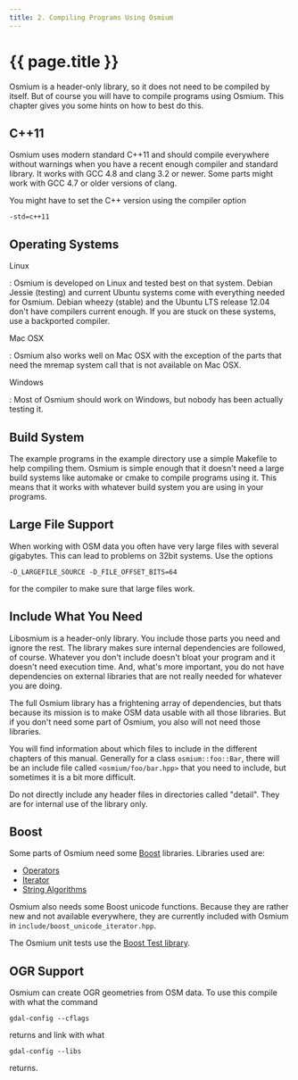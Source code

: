 ```yaml
---
title: 2. Compiling Programs Using Osmium
---
```


# {{ page.title }}

Osmium is a header-only library, so it does not need to be compiled by
itself. But of course you will have to compile programs using Osmium.
This chapter gives you some hints on how to best do this.

## C++11

Osmium uses modern standard C++11 and should compile everywhere without
warnings when you have a recent enough compiler and standard library.
It works with GCC 4.8 and clang 3.2 or newer. Some parts might work
with GCC 4.7 or older versions of clang.

You might have to set the C++ version using the compiler option

    -std=c++11


## Operating Systems

Linux

:   Osmium is developed on Linux and tested best on that system.
    Debian Jessie (testing) and current Ubuntu systems come with
    everything needed for Osmium. Debian wheezy (stable) and the
    Ubuntu LTS release 12.04 don't have compilers current enough.
    If you are stuck on these systems, use a backported compiler.

Mac OSX    

:   Osmium also works well on Mac OSX with the exception of the parts
    that need the mremap system call that is not available on Mac OSX.

Windows    

:   Most of Osmium should work on Windows, but nobody has been
    actually testing it.
        
## Build System

The example programs in the example directory use a simple
Makefile to help compiling them.  Osmium is simple enough that
it doesn't need a large build systems like automake or cmake to
compile programs using it. This means that it works with
whatever build system you are using in your programs.
        
## Large File Support

When working with OSM data you often have very large files with
several gigabytes. This can lead to problems on 32bit systems.
Use the options

    -D_LARGEFILE_SOURCE -D_FILE_OFFSET_BITS=64

for the compiler to make sure that large files work. 
        
## Include What You Need

Libosmium is a header-only library. You include those parts you need and ignore
the rest. The library makes sure internal dependencies are followed, of course.
Whatever you don't include doesn't bloat your program and it doesn't need
execution time. And, what's more important, you do not have dependencies on
external libraries that are not really needed for whatever you are doing.

The full Osmium library has a frightening array of dependencies, but thats because
its mission is to make OSM data usable with all those libraries. But if you don't
need some part of Osmium, you also will not need those libraries.
            
You will find information about which files to include in the different
chapters of this manual. Generally for a class `osmium::foo::Bar`, there will be
an include file called `<osmium/foo/bar.hpp>` that you need to include, but
sometimes it is a bit more difficult.

Do not directly include any header files in directories called "detail". They
are for internal use of the library only.
            
## Boost

Some parts of Osmium need some [Boost](http://www.boost.org/)
libraries. Libraries used are:

* [Operators](http://www.boost.org/libs/utility/operators.htm)
* [Iterator](http://www.boost.org/libs/iterator/doc/)
* [String Algorithms](http://www.boost.org/doc/libs/1_55_0/libs/algorithm/string/)

Osmium also needs some Boost unicode functions. Because they are rather new and
not available everywhere, they are currently included with Osmium in
`include/boost_unicode_iterator.hpp`.

The Osmium unit tests use the [Boost Test library](http://www.boost.org/libs/test/).


## OGR Support

Osmium can create OGR geometries from OSM data. To use this compile with what the
command

    gdal-config --cflags

returns and link with what

    gdal-config --libs

returns.

